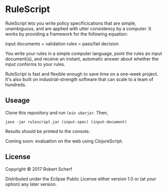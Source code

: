 # RuleScript

RuleScript lets you write policy specificications that are simple, unambiguous, and are applied with utter consistency by a computer. It works by providing a framework for the following equation:

input documents + validation rules = pass/fail decision

You write your rules in a simple computer language, point the rules an input document(s), and receive an instant, automatic answer about whether the input conforms to your rules.

RuleScript is fast and flexible enough to save time on a one-week project. It's also built on industrial-strength software that can scale to a team of hundreds.

## Useage

Clone this repository and run `lein uberjar`. Then, 

`java -jar rulescript.jar (input-spec) (input-document)`

Results should be printed to the console.

Coming soon: evaluation on the web using ClojureScript.

## License

Copyright © 2017 Robert Scherf

Distributed under the Eclipse Public License either version 1.0 or (at
your option) any later version.
